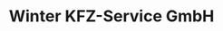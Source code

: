---
title: "Winter KFZ-Service GmbH"
url: /friedberg/winter-kfz-service-gmbh/
shop: Autowerkstatt
---